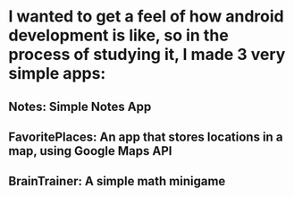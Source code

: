 # I wanted to get a feel of how android development is like, so in the process of studying it, I made 3 very simple apps:
## Notes: Simple Notes App
## FavoritePlaces: An app that stores locations in a map, using Google Maps API
## BrainTrainer: A simple math minigame
